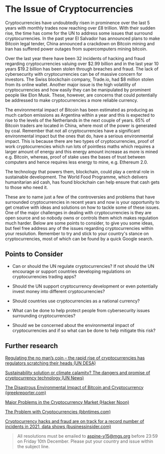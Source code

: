 # The Issue of Cryptocurrencies
Cryptocurrencies have undoubtedly risen in prominence over the last 5 years with monthly trades now reaching over £8 trillion. With their sudden rise, the time has come for the UN to address some issues that surround cryptocurrencies. In the past year El Salvador has announced plans to make Bitcoin legal tender, China announced a crackdown on Bitcoin mining and Iran has suffered power outages from supercomputers mining bitcoin.

Over the last year there have been 32 incidents of hacking and fraud regarding cryptocurrencies valuing over $2.99 billion and in the last year 10 years $19.2 billion has been stolen through breaches and fraud. The lack of cybersecurity with cryptocurrencies can be of massive concern for investors. The Swiss blockchain company, Trade.io, had $8 million stolen from its online wallet. Another major issue is the high volatility of cryptocurrencies and how easily they can be manipulated by prominent people like Elon Musk. These, however, are concerns that could potentially be addressed to make cryptocurrencies a more reliable currency.

The environmental impact of Bitcoin has been estimated as producing as much carbon emissions as Argentina within a year and this is expected to rise to the levels of the Netherlands in the next couple of years. 65% of Bitcoin traders are located in China, where most of the power is generated by coal. Remember that not all cryptocurrencies have a significant environmental impact but the ones that do, have a serious environmental impact. This is because there are two types of cryptocurrencies, proof of work cryptocurrencies which run lots of pointless maths which requires a larger amount of energy and this energy amount increase as more is mined e.g. Bitcoin, whereas, proof of stake uses the bases of trust between computers and hence requires less energy to mine, e.g. Ethereum 2.0.

The technology that powers them, blockchain, could play a central role in sustainable development. The World Food Programme, which delivers humanitarian aid cash, has found blockchain can help ensure that cash gets to those who need it.

These are to name just a few of the controversies and problems that have surrounded cryptocurrencies in recent years and now is your opportunity to get creative with ideas and solutions on how to tackle some of these issues. One of the major challenges in dealing with cryptocurrencies is they are open source and so nobody owns or controls them which makes regulation much harder. Below are some points to consider, to give you some ideas, but feel free address any of the issues regarding cryptocurrencies within your resolution. Remember to try and stick to your country's stance on cryptocurrencies, most of which can be found by a quick Google search.

## Points to Consider

- Can or should the UN regulate cryptocurrencies? If not should the UN encourage or support countries developing regulations on cryptocurrencies trading apps?

- Should the UN support cryptocurrency development or even potentially invest money into different cryptocurrencies?

- Should countries use cryptocurrencies as a national currency?

- What can be done to help protect people from cybersecurity issues surrounding cryptocurrencies?

- Should we be concerned about the environmental impact of cryptocurrencies and if so what can be done to help mitigate this risk? 

## Further research

[Regulating the no man’s coin – the rapid rise of cryptocurrencies has regulators scratching their heads (UN DESA)](https://www.un.org/development/desa/en/news/policy/cryptocurrencies.html)

[Sustainability solution or climate calamity? The dangers and promise of cryptocurrency technology (UN News)](https://news.un.org/en/story/2021/06/1094362)

[The Disastrous Environmental Impact of Bitcoin and Cryptocurrency (greekreporter.com)](https://greekreporter.com/2021/09/05/the-disastrous-environmental-impact-of-bitcoin-and-cryptocurrency/)

[Major Problems in the Cryptocurrency Market (Hacker Noon)](https://hackernoon.com/major-problems-in-the-cryptocurrency-market-c9c9ff53b266)

[The Problem with Cryptocurrencies (bbntimes.com)](https://www.bbntimes.com/technology/the-problem-with-cryptocurrencies)

[Cryptocurrency hacks and fraud are on track for a record number of incidents in 2021, data shows (businessinsider.com)](https://markets.businessinsider.com/news/currencies/cryptocurrency-hacks-fraud-cases-record-bitcoin-ethereum-wallets-breaches-defi-2021-8)

> All resolutions must be emailed to aspine-y15@mgs.org before 23:59 on Friday 10th December. Please put your country and issue within the subject line.
